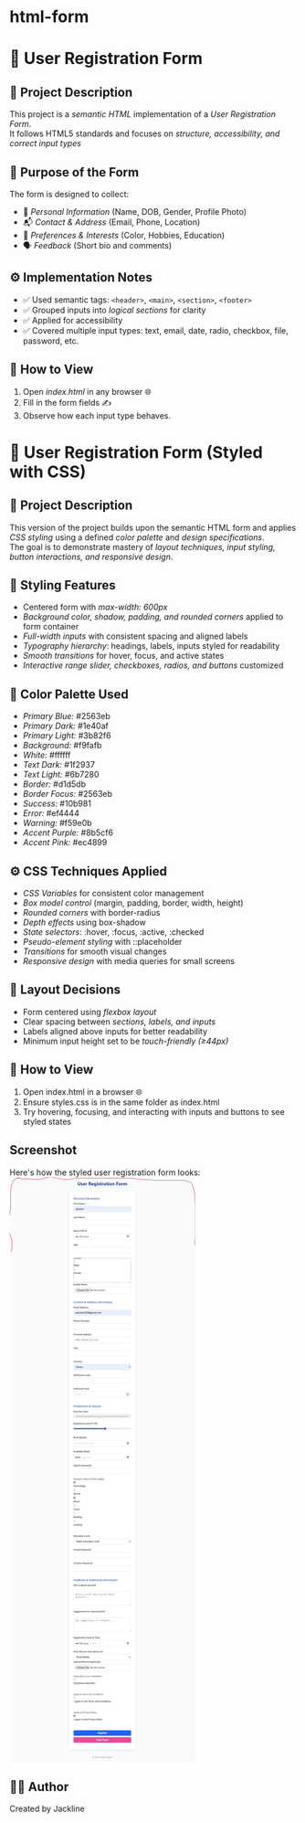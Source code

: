  # html-form
# 📝 User Registration Form

## 📌 Project Description
This project is a *semantic HTML* implementation of a *User Registration Form*.  
It follows HTML5 standards and focuses on *structure, accessibility, and correct input types* 

## 🎯 Purpose of the Form
The form is designed to collect:
- 👤 *Personal Information* (Name, DOB, Gender, Profile Photo)  
- 📬 *Contact & Address* (Email, Phone, Location)  
- 🎨 *Preferences & Interests* (Color, Hobbies, Education)  
- 🗣 *Feedback* (Short bio and comments)  

## ⚙ Implementation Notes
- ✅ Used semantic tags: `<header>`, `<main>`, `<section>`, `<footer>` 
- ✅ Grouped inputs into *logical sections* for clarity  
- ✅ Applied <label> for accessibility  
- ✅ Covered multiple input types: text, email, date, radio, checkbox, file, password, etc.  

## 🚀 How to View
1. Open *index.html* in any browser 🌐  
2. Fill in the form fields ✍  
3. Observe how each input type behaves.  


# 🎨 User Registration Form (Styled with CSS)

## 📌 Project Description
This version of the project builds upon the semantic HTML form and applies *CSS styling* using a defined *color palette* and *design specifications*.  
The goal is to demonstrate mastery of *layout techniques, input styling, button interactions, and responsive design*.

## 🎯 Styling Features
- Centered form with *max-width: 600px*
- *Background color, shadow, padding, and rounded corners* applied to form container  
- *Full-width inputs* with consistent spacing and aligned labels  
- *Typography hierarchy*: headings, labels, inputs styled for readability  
- *Smooth transitions* for hover, focus, and active states  
- *Interactive range slider, checkboxes, radios, and buttons* customized  

## 🎨 Color Palette Used
- *Primary Blue:* #2563eb  
- *Primary Dark:* #1e40af  
- *Primary Light:* #3b82f6  
- *Background:* #f9fafb  
- *White:* #ffffff  
- *Text Dark:* #1f2937  
- *Text Light:* #6b7280  
- *Border:* #d1d5db  
- *Border Focus:* #2563eb  
- *Success:* #10b981  
- *Error:* #ef4444  
- *Warning:* #f59e0b  
- *Accent Purple:* #8b5cf6  
- *Accent Pink:* #ec4899  

## ⚙ CSS Techniques Applied
- *CSS Variables* for consistent color management  
- *Box model control* (margin, padding, border, width, height)  
- *Rounded corners* with border-radius  
- *Depth effects* using box-shadow  
- *State selectors*: :hover, :focus, :active, :checked  
- *Pseudo-element styling* with ::placeholder  
- *Transitions* for smooth visual changes  
- *Responsive design* with media queries for small screens  

## 📐 Layout Decisions
- Form centered using *flexbox layout*  
- Clear spacing between *sections, labels, and inputs*  
- Labels aligned above inputs for better readability  
- Minimum input height set to be *touch-friendly (≥44px)*  

## 🚀 How to View
1. Open index.html in a browser 🌐  
2. Ensure styles.css is in the same folder as index.html  
3. Try hovering, focusing, and interacting with inputs and buttons to see styled states  

## Screenshot
Here's how the styled user registration form looks:
![User Registration Form Preview](/Screenshot.png)


## 👩‍💻 Author
Created by Jackline 
